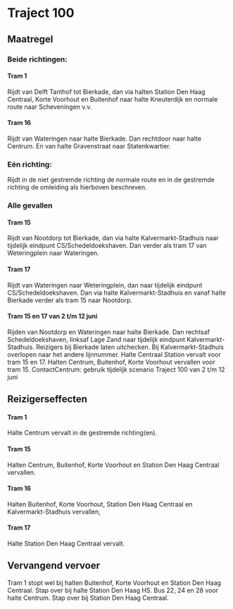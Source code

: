 # Traject 100
## Maatregel
### Beide richtingen:

#### Tram 1
Rijdt van Delft Tanthof tot Bierkade, dan via halten Station Den Haag Centraal, Korte Voorhout en Buitenhof naar halte Kneuterdijk en normale route naar Scheveningen v.v.

#### Tram 16
Rijdt van Wateringen naar halte Bierkade. Dan rechtdoor naar halte Centrum. En van halte Gravenstraat naar Statenkwartier.

### Eén richting:
Rijdt in de niet gestremde richting de normale route en in de gestremde richting  de omleiding als hierboven beschreven.

### Alle gevallen

#### Tram 15
Rijdt van Nootdorp tot Bierkade, dan via halte Kalvermarkt-Stadhuis naar tijdelijk eindpunt CS/Schedeldoekshaven. Dan verder als tram 17 van Weteringplein naar Wateringen.

#### Tram 17
Rijdt van Wateringen naar Weteringplein, dan naar tijdelijk eindpunt CS/Schedeldoekshaven. Dan via halte Kalvermarkt-Stadhuis en vanaf halte Bierkade verder als tram 15 naar Nootdorp.

#### Tram 15 en 17 van 2 t/m 12 juni
Rijden van Nootdorp en Wateringen naar halte Bierkade. 
Dan rechtsaf Schedeldoekshaven, linksaf Lage Zand naar tijdelijk eindpunt Kalvermarkt-Stadhuis.
Reizigers bij Bierkade laten uitchecken.
Bij Kalvermarkt-Stadhuis overlopen naar het andere lijnnummer.
Halte Centraal Station vervalt voor tram 15 en 17. Halten Centrum, Buitenhof, Korte Voorhout vervallen voor tram 15.
ContactCentrum: gebruik tijdelijk scenario Traject 100 van 2 t/m 12 juni

## Reizigerseffecten

#### Tram 1 
Halte Centrum vervalt in de gestremde richting(en).

#### Tram 15 
Halten Centrum, Buitenhof, Korte Voorhout en Station Den Haag Centraal vervallen.

#### Tram 16
Halten Buitenhof, Korte Voorhout, Station Den Haag Centraal en Kalvermarkt-Stadhuis vervallen,

#### Tram 17 
Halte Station Den Haag Centraal vervalt.

## Vervangend vervoer
Tram 1 stopt wel bij halten Buitenhof, Korte Voorhout en Station Den Haag Centraal. Stap over bij halte Station Den Haag HS.
Bus 22, 24 en 28 voor halte Centrum. Stap over bij Station Den Haag Centraal.
